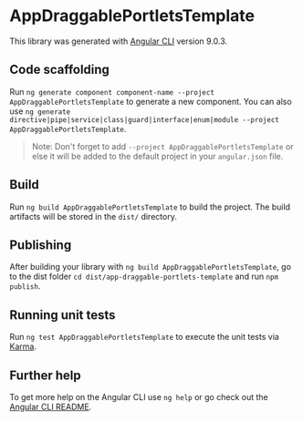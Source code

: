 # AppDraggablePortletsTemplate

This library was generated with [Angular CLI](https://github.com/angular/angular-cli) version 9.0.3.

## Code scaffolding

Run `ng generate component component-name --project AppDraggablePortletsTemplate` to generate a new component. You can also use `ng generate directive|pipe|service|class|guard|interface|enum|module --project AppDraggablePortletsTemplate`.
> Note: Don't forget to add `--project AppDraggablePortletsTemplate` or else it will be added to the default project in your `angular.json` file. 

## Build

Run `ng build AppDraggablePortletsTemplate` to build the project. The build artifacts will be stored in the `dist/` directory.

## Publishing

After building your library with `ng build AppDraggablePortletsTemplate`, go to the dist folder `cd dist/app-draggable-portlets-template` and run `npm publish`.

## Running unit tests

Run `ng test AppDraggablePortletsTemplate` to execute the unit tests via [Karma](https://karma-runner.github.io).

## Further help

To get more help on the Angular CLI use `ng help` or go check out the [Angular CLI README](https://github.com/angular/angular-cli/blob/master/README.md).
